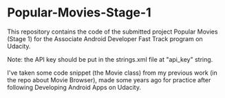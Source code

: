 # Popular-Movies-Stage-1
This repository contains the code of the submitted project Popular Movies (Stage 1) for the Associate Android Developer Fast Track program on Udacity.

Note: the API key should be put in the strings.xml file at "api_key" string.

I've taken some code snippet (the Movie class) from my previous work (in the repo about Movie Browser), 
made some years ago for practice after following Developing Android Apps on Udacity.
